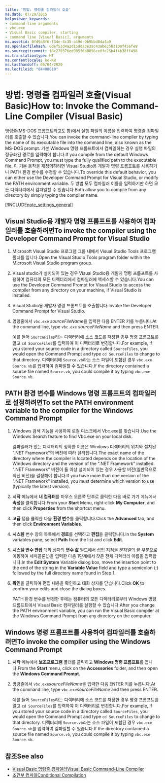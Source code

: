 ```yaml
---
title: '방법: 명령줄 컴파일러 호출'
ms.date: 07/20/2015
helpviewer_keywords:
- command-line arguments
- vbc.exe
- Visual Basic compiler, starting
- command line [Visual Basic], arguments
ms.assetid: 0fd9a8f6-f34e-4c35-a49d-9b9bbd8da4a9
ms.openlocfilehash: 6def53d4a2d15dda3e3ac43abe35b3100f456fe9
ms.sourcegitcommit: f8c270376ed905f6a8896ce0fe25b4f4b38ff498
ms.translationtype: HT
ms.contentlocale: ko-KR
ms.lasthandoff: 06/04/2020
ms.locfileid: "84408610"
---
```

# <a name="how-to-invoke-the-command-line-compiler-visual-basic"></a><span data-ttu-id="17968-102">방법: 명령줄 컴파일러 호출(Visual Basic)</span><span class="sxs-lookup"><span data-stu-id="17968-102">How to: Invoke the Command-Line Compiler (Visual Basic)</span></span>

<span data-ttu-id="17968-103">명령줄(MS-DOS 프롬프트라고도 함)에서 실행 파일의 이름을 입력하여 명령줄 컴파일러를 호출할 수 있습니다.</span><span class="sxs-lookup"><span data-stu-id="17968-103">You can invoke the command-line compiler by typing the name of its executable file into the command line, also known as the MS-DOS prompt.</span></span> <span data-ttu-id="17968-104">기본 Windows 명령 프롬프트에서 컴파일하는 경우 실행 파일의 정규화된 경로를 입력해야 합니다.</span><span class="sxs-lookup"><span data-stu-id="17968-104">If you compile from the default Windows Command Prompt, you must type the fully qualified path to the executable file.</span></span> <span data-ttu-id="17968-105">이 기본 동작을 재정의하려면 Visual Studio용 개발자 명령 프롬프트를 사용하거나 PATH 환경 변수를 수정할 수 있습니다.</span><span class="sxs-lookup"><span data-stu-id="17968-105">To override this default behavior, you can either use the Developer Command Prompt for Visual Studio, or modify the PATH environment variable.</span></span> <span data-ttu-id="17968-106">두 방법 모두 컴파일러 이름을 입력하기만 하면 모든 디렉터리에서 컴파일할 수 있습니다.</span><span class="sxs-lookup"><span data-stu-id="17968-106">Both allow you to compile from any directory by simply typing the compiler name.</span></span>

[!INCLUDE[note_settings_general](~/includes/note-settings-general-md.md)]

## <a name="to-invoke-the-compiler-using-the-developer-command-prompt-for-visual-studio"></a><span data-ttu-id="17968-107">Visual Studio용 개발자 명령 프롬프트를 사용하여 컴파일러를 호출하려면</span><span class="sxs-lookup"><span data-stu-id="17968-107">To invoke the compiler using the Developer Command Prompt for Visual Studio</span></span>

1. <span data-ttu-id="17968-108">Microsoft Visual Studio 프로그램 그룹 내에서 Visual Studio Tools 프로그램 폴더를 엽니다.</span><span class="sxs-lookup"><span data-stu-id="17968-108">Open the Visual Studio Tools program folder within the Microsoft Visual Studio program group.</span></span>

2. <span data-ttu-id="17968-109">Visual studio가 설치되어 있는 경우 Visual Studio용 개발자 명령 프롬프트를 사용하여 컴퓨터의 모든 디렉터리에서 컴파일러에 액세스할 수 있습니다.</span><span class="sxs-lookup"><span data-stu-id="17968-109">You can use the Developer Command Prompt for Visual Studio to access the compiler from any directory on your machine, if Visual Studio is installed.</span></span>

3. <span data-ttu-id="17968-110">Visual Studio용 개발자 명령 프롬프트를 호출합니다.</span><span class="sxs-lookup"><span data-stu-id="17968-110">Invoke the Developer Command Prompt for Visual Studio.</span></span>

4. <span data-ttu-id="17968-111">명령줄에서 `vbc.exe` *sourceFileName*을 입력한 다음 ENTER 키를 누릅니다.</span><span class="sxs-lookup"><span data-stu-id="17968-111">At the command line, type `vbc.exe` *sourceFileName* and then press ENTER.</span></span>

    <span data-ttu-id="17968-112">예를 들어 `SourceFiles`라는 디렉터리에 소스 코드를 저장한 경우 명령 프롬프트를 열고 `cd SourceFiles`를 입력하여 이 디렉터리로 변경합니다.</span><span class="sxs-lookup"><span data-stu-id="17968-112">For example, if you stored your source code in a directory called `SourceFiles`, you would open the Command Prompt and type `cd SourceFiles` to change to that directory.</span></span> <span data-ttu-id="17968-113">디렉터리에 `Source.vb`라는 소스 파일이 포함된 경우 `vbc.exe Source.vb`를 입력하여 컴파일할 수 있습니다.</span><span class="sxs-lookup"><span data-stu-id="17968-113">If the directory contained a source file named `Source.vb`, you could compile it by typing `vbc.exe Source.vb`.</span></span>

## <a name="to-set-the-path-environment-variable-to-the-compiler-for-the-windows-command-prompt"></a><span data-ttu-id="17968-114">PATH 환경 변수를 Windows 명령 프롬프트의 컴파일러로 설정하려면</span><span class="sxs-lookup"><span data-stu-id="17968-114">To set the PATH environment variable to the compiler for the Windows Command Prompt</span></span>

1. <span data-ttu-id="17968-115">Windows 검색 기능을 사용하여 로컬 디스크에서 Vbc.exe를 찾습니다.</span><span class="sxs-lookup"><span data-stu-id="17968-115">Use the Windows Search feature to find Vbc.exe on your local disk.</span></span>

    <span data-ttu-id="17968-116">컴파일러가 있는 디렉터리의 정확한 이름은 Windows 디렉터리의 위치와 설치된 ".NET Framework"의 버전에 따라 달라집니다.</span><span class="sxs-lookup"><span data-stu-id="17968-116">The exact name of the directory where the compiler is located depends on the location of the Windows directory and the version of the ".NET Framework" installed.</span></span> <span data-ttu-id="17968-117">".NET Framework" 버전이 둘 이상 설치되어 있는 경우 사용할 버전(일반적으로 최신 버전)을 결정해야 합니다.</span><span class="sxs-lookup"><span data-stu-id="17968-117">If you have more than one version of the ".NET Framework" installed, you must determine which version to use (typically the latest version).</span></span>

2. <span data-ttu-id="17968-118">**시작** 메뉴에서 **내 컴퓨터**를 마우스 오른쪽 단추로 클릭한 다음 바로 가기 메뉴에서 **속성**을 클릭합니다.</span><span class="sxs-lookup"><span data-stu-id="17968-118">From your **Start** Menu, right-click **My Computer**, and then click **Properties** from the shortcut menu.</span></span>

3. <span data-ttu-id="17968-119">**고급** 탭을 클릭한 다음 **환경 변수**를 클릭합니다.</span><span class="sxs-lookup"><span data-stu-id="17968-119">Click the **Advanced** tab, and then click **Environment Variables**.</span></span>

4. <span data-ttu-id="17968-120">**시스템** 변수 창의 목록에서 **경로**를 선택하고 **편집**을 클릭합니다.</span><span class="sxs-lookup"><span data-stu-id="17968-120">In the **System** variables pane, select **Path** from the list and click **Edit**.</span></span>

5. <span data-ttu-id="17968-121">**시스템 변수 편집** 대화 상자의 **변수 값** 필드에서 삽입 지점을 문자열의 끝 부분으로 이동하여 세미콜론(;)을 입력한 다음 1단계에서 찾은 전체 디렉터리 이름을 입력합니다.</span><span class="sxs-lookup"><span data-stu-id="17968-121">In the **Edit System** Variable dialog box, move the insertion point to the end of the string in the **Variable Value** field and type a semicolon (;) followed by the full directory name found in Step 1.</span></span>

6. <span data-ttu-id="17968-122">**확인**을 클릭하여 편집 내용을 확인하고 대화 상자를 닫습니다.</span><span class="sxs-lookup"><span data-stu-id="17968-122">Click **OK** to confirm your edits and close the dialog boxes.</span></span>

     <span data-ttu-id="17968-123">PATH 환경 변수를 변경한 후에는 컴퓨터의 모든 디렉터리로부터 Windows 명령 프롬프트에서 Visual Basic 컴파일러를 실행할 수 있습니다.</span><span class="sxs-lookup"><span data-stu-id="17968-123">After you change the PATH environment variable, you can run the Visual Basic compiler at the Windows Command Prompt from any directory on the computer.</span></span>

## <a name="to-invoke-the-compiler-using-the-windows-command-prompt"></a><span data-ttu-id="17968-124">Windows 명령 프롬프트를 사용하여 컴파일러를 호출하려면</span><span class="sxs-lookup"><span data-stu-id="17968-124">To invoke the compiler using the Windows Command Prompt</span></span>

1. <span data-ttu-id="17968-125">**시작** 메뉴에서 **보조프로그램** 폴더를 클릭하고 **Windows 명령 프롬프트**를 엽니다.</span><span class="sxs-lookup"><span data-stu-id="17968-125">From the **Start** menu, click on the **Accessories** folder, and then open the **Windows Command Prompt**.</span></span>

2. <span data-ttu-id="17968-126">명령줄에서 `vbc.exe`*sourceFileName*을 입력한 다음 ENTER 키를 누릅니다.</span><span class="sxs-lookup"><span data-stu-id="17968-126">At the command line, type `vbc.exe`*sourceFileName* and then press ENTER.</span></span>

     <span data-ttu-id="17968-127">예를 들어 `SourceFiles`라는 디렉터리에 소스 코드를 저장한 경우 명령 프롬프트를 열고 `cd SourceFiles`를 입력하여 이 디렉터리로 변경합니다.</span><span class="sxs-lookup"><span data-stu-id="17968-127">For example, if you stored your source code in a directory called `SourceFiles`, you would open the Command Prompt and type `cd SourceFiles` to change to that directory.</span></span> <span data-ttu-id="17968-128">디렉터리에 `Source.vb`라는 소스 파일이 포함된 경우 `vbc.exe Source.vb`를 입력하여 컴파일할 수 있습니다.</span><span class="sxs-lookup"><span data-stu-id="17968-128">If the directory contained a source file named `Source.vb`, you could compile it by typing `vbc.exe Source.vb`.</span></span>

## <a name="see-also"></a><span data-ttu-id="17968-129">참조</span><span class="sxs-lookup"><span data-stu-id="17968-129">See also</span></span>

- [<span data-ttu-id="17968-130">Visual Basic 명령줄 컴파일러</span><span class="sxs-lookup"><span data-stu-id="17968-130">Visual Basic Command-Line Compiler</span></span>](index.md)
- [<span data-ttu-id="17968-131">조건부 컴파일</span><span class="sxs-lookup"><span data-stu-id="17968-131">Conditional Compilation</span></span>](../../programming-guide/program-structure/conditional-compilation.md)

